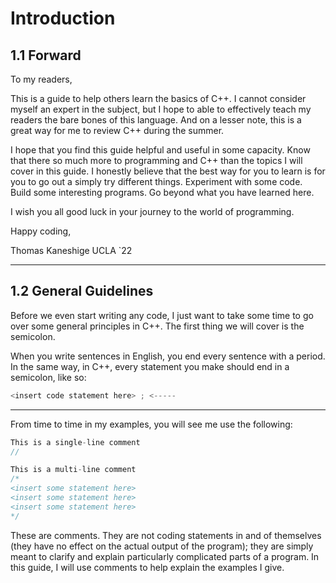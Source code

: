 # Introduction

## 1.1 Forward
To my readers,

This is a guide to help others learn the basics of C++. I cannot consider myself 
an expert in the  subject, but I hope to able to effectively teach my readers the
bare bones of this language. And on a lesser note, this is a great way for me to 
review C++ during the summer.

I hope that you find this guide helpful and useful in some capacity. Know that there
so much more to programming and C++ than the topics I will cover in this guide. I
honestly believe that the best way for you to learn is for you to go out a simply
try different things. Experiment with some code. Build some interesting programs.
Go beyond what you have learned here.

I wish you all good luck in your journey to the world of programming.

Happy coding,

Thomas Kaneshige
UCLA `22

---

## 1.2 General Guidelines

Before we even start writing any code, I just want to take some time to go over
some general principles in C++. The first thing we will cover is the semicolon.

When you write sentences in English, you end every sentence with a period. In the
same way, in C++, every statement you make should end in a semicolon, like so:

```C++
<insert code statement here> ; <-----
```

---

From time to time in my examples, you will see me use the following:

```C++
This is a single-line comment
//

This is a multi-line comment
/* 
<insert some statement here>
<insert some statement here>
<insert some statement here> 
*/
```

These are comments. They are not coding statements in and of themselves (they have
no effect on the actual output of the program); they are simply meant to clarify and
explain particularly complicated parts of a program. In this guide, I will use comments
to help explain the examples I give.
